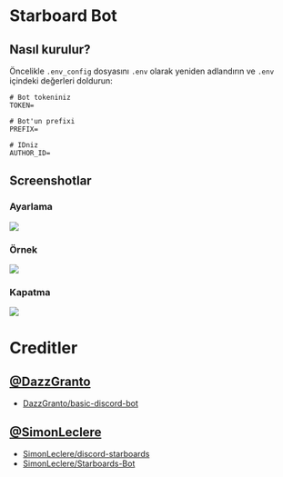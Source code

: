 # Starboard Bot

## Nasıl kurulur?
Öncelikle `.env_config` dosyasını `.env` olarak yeniden adlandırın ve `.env` içindeki değerleri doldurun:
```
# Bot tokeniniz
TOKEN=

# Bot'un prefixi
PREFIX=

# IDniz
AUTHOR_ID=
```

## Screenshotlar
### Ayarlama
![](https://user-images.githubusercontent.com/67333585/120172803-15702800-c20c-11eb-9291-eabe0bb96d1d.png)
### Örnek
![](https://user-images.githubusercontent.com/67333585/120172964-3afd3180-c20c-11eb-87c1-37bc4fffb43d.png)
### Kapatma
![](https://user-images.githubusercontent.com/67333585/120173095-5d8f4a80-c20c-11eb-860a-99db340f77ea.png)

# Creditler
## [@DazzGranto](https://github.com/DazzGranto)
- [DazzGranto/basic-discord-bot](https://github.com/DazzGranto/basic-discord-bot)
## [@SimonLeclere](https://github.com/SimonLeclere)
- [SimonLeclere/discord-starboards](https://github.com/SimonLeclere/discord-starboards)
- [SimonLeclere/Starboards-Bot](https://github.com/SimonLeclere/Starboards-Bot)
